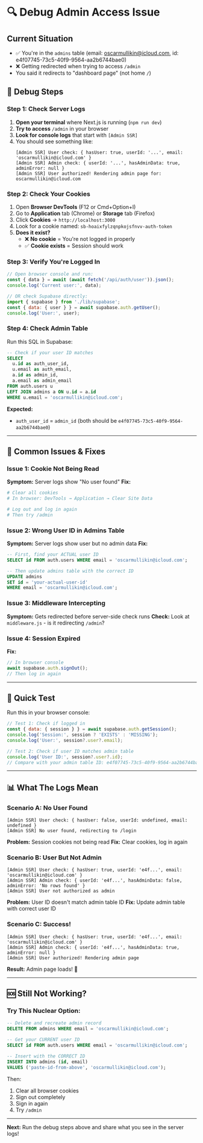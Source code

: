 # 🔍 Debug Admin Access Issue

## Current Situation
- ✅ You're in the `admins` table (email: oscarmullikin@icloud.com, id: e4f07745-73c5-40f9-9564-aa2b6744bae0)
- ❌ Getting redirected when trying to access `/admin`
- You said it redirects to "dashboard page" (not home `/`)

## 🐛 Debug Steps

### Step 1: Check Server Logs
1. **Open your terminal** where Next.js is running (`npm run dev`)
2. **Try to access** `/admin` in your browser
3. **Look for console logs** that start with `[Admin SSR]`
4. You should see something like:
   ```
   [Admin SSR] User check: { hasUser: true, userId: '...', email: 'oscarmullikin@icloud.com' }
   [Admin SSR] Admin check: { userId: '...', hasAdminData: true, adminError: null }
   [Admin SSR] User authorized! Rendering admin page for: oscarmullikin@icloud.com
   ```

### Step 2: Check Your Cookies
1. Open **Browser DevTools** (F12 or Cmd+Option+I)
2. Go to **Application** tab (Chrome) or **Storage** tab (Firefox)
3. Click **Cookies** → `http://localhost:3000`
4. Look for a cookie named: `sb-hoaixfylzqnpkojsfnvv-auth-token`
5. **Does it exist?**
   - ❌ **No cookie** = You're not logged in properly
   - ✅ **Cookie exists** = Session should work

### Step 3: Verify You're Logged In
```javascript
// Open browser console and run:
const { data } = await (await fetch('/api/auth/user')).json();
console.log('Current user:', data);

// OR check Supabase directly:
import { supabase } from './lib/supabase';
const { data: { user } } = await supabase.auth.getUser();
console.log('User:', user);
```

### Step 4: Check Admin Table
Run this SQL in Supabase:
```sql
-- Check if your user ID matches
SELECT 
  u.id as auth_user_id,
  u.email as auth_email,
  a.id as admin_id,
  a.email as admin_email
FROM auth.users u
LEFT JOIN admins a ON u.id = a.id
WHERE u.email = 'oscarmullikin@icloud.com';
```

**Expected:**
- `auth_user_id` = `admin_id` (both should be `e4f07745-73c5-40f9-9564-aa2b6744bae0`)

---

## 🔧 Common Issues & Fixes

### Issue 1: Cookie Not Being Read
**Symptom:** Server logs show "No user found"
**Fix:**
```bash
# Clear all cookies
# In browser: DevTools → Application → Clear Site Data

# Log out and log in again
# Then try /admin
```

### Issue 2: Wrong User ID in Admins Table
**Symptom:** Server logs show user but no admin data
**Fix:**
```sql
-- First, find your ACTUAL user ID
SELECT id FROM auth.users WHERE email = 'oscarmullikin@icloud.com';

-- Then update admins table with the correct ID
UPDATE admins 
SET id = 'your-actual-user-id'
WHERE email = 'oscarmullikin@icloud.com';
```

### Issue 3: Middleware Intercepting
**Symptom:** Gets redirected before server-side check runs
**Check:** Look at `middleware.js` - is it redirecting `/admin`?

### Issue 4: Session Expired
**Fix:**
```javascript
// In browser console
await supabase.auth.signOut();
// Then log in again
```

---

## 🎯 Quick Test

Run this in your browser console:
```javascript
// Test 1: Check if logged in
const { data: { session } } = await supabase.auth.getSession();
console.log('Session:', session ? 'EXISTS' : 'MISSING');
console.log('User:', session?.user?.email);

// Test 2: Check if user ID matches admin table
console.log('User ID:', session?.user?.id);
// Compare with your admin table ID: e4f07745-73c5-40f9-9564-aa2b6744bae0
```

---

## 📊 What The Logs Mean

### Scenario A: No User Found
```
[Admin SSR] User check: { hasUser: false, userId: undefined, email: undefined }
[Admin SSR] No user found, redirecting to /login
```
**Problem:** Session cookies not being read
**Fix:** Clear cookies, log in again

### Scenario B: User But Not Admin
```
[Admin SSR] User check: { hasUser: true, userId: 'e4f...', email: 'oscarmullikin@icloud.com' }
[Admin SSR] Admin check: { userId: 'e4f...', hasAdminData: false, adminError: 'No rows found' }
[Admin SSR] User not authorized as admin
```
**Problem:** User ID doesn't match admin table ID
**Fix:** Update admin table with correct user ID

### Scenario C: Success! 
```
[Admin SSR] User check: { hasUser: true, userId: 'e4f...', email: 'oscarmullikin@icloud.com' }
[Admin SSR] Admin check: { userId: 'e4f...', hasAdminData: true, adminError: null }
[Admin SSR] User authorized! Rendering admin page
```
**Result:** Admin page loads! 🎉

---

## 🆘 Still Not Working?

### Try This Nuclear Option:
```sql
-- Delete and recreate admin record
DELETE FROM admins WHERE email = 'oscarmullikin@icloud.com';

-- Get your CURRENT user ID
SELECT id FROM auth.users WHERE email = 'oscarmullikin@icloud.com';

-- Insert with the CORRECT ID
INSERT INTO admins (id, email)
VALUES ('paste-id-from-above', 'oscarmullikin@icloud.com');
```

Then:
1. Clear all browser cookies
2. Sign out completely
3. Sign in again
4. Try `/admin`

---

**Next:** Run the debug steps above and share what you see in the server logs!

